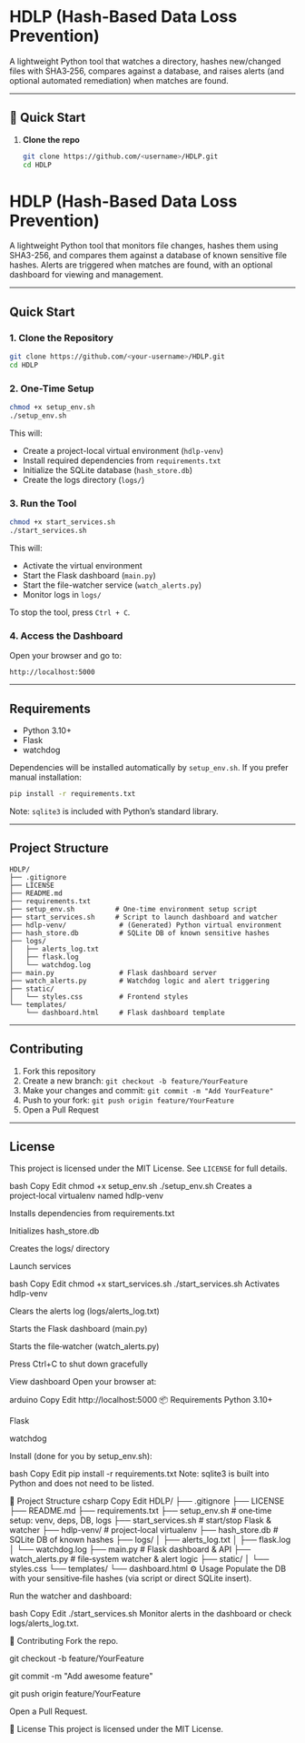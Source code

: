 # HDLP (Hash‑Based Data Loss Prevention)

A lightweight Python tool that watches a directory, hashes new/changed files with SHA3‑256, compares against a database, and raises alerts (and optional automated remediation) when matches are found.

---

## 🚀 Quick Start

1. **Clone the repo**  
   ```bash
   git clone https://github.com/<username>/HDLP.git
   cd HDLP
# HDLP (Hash-Based Data Loss Prevention)

A lightweight Python tool that monitors file changes, hashes them using SHA3-256, and compares them against a database of known sensitive file hashes. Alerts are triggered when matches are found, with an optional dashboard for viewing and management.

---

## Quick Start

### 1. Clone the Repository

```bash
git clone https://github.com/<your-username>/HDLP.git
cd HDLP
```

### 2. One-Time Setup

```bash
chmod +x setup_env.sh
./setup_env.sh
```

This will:
- Create a project-local virtual environment (`hdlp-venv`)
- Install required dependencies from `requirements.txt`
- Initialize the SQLite database (`hash_store.db`)
- Create the logs directory (`logs/`)

### 3. Run the Tool

```bash
chmod +x start_services.sh
./start_services.sh
```

This will:
- Activate the virtual environment
- Start the Flask dashboard (`main.py`)
- Start the file-watcher service (`watch_alerts.py`)
- Monitor logs in `logs/`

To stop the tool, press `Ctrl + C`.

### 4. Access the Dashboard

Open your browser and go to:

```
http://localhost:5000
```

---

## Requirements

- Python 3.10+
- Flask
- watchdog

Dependencies will be installed automatically by `setup_env.sh`. If you prefer manual installation:

```bash
pip install -r requirements.txt
```

Note: `sqlite3` is included with Python’s standard library.

---

## Project Structure

```
HDLP/
├── .gitignore
├── LICENSE
├── README.md
├── requirements.txt
├── setup_env.sh          # One-time environment setup script
├── start_services.sh     # Script to launch dashboard and watcher
├── hdlp-venv/             # (Generated) Python virtual environment
├── hash_store.db          # SQLite DB of known sensitive hashes
├── logs/
│   ├── alerts_log.txt
│   ├── flask.log
│   └── watchdog.log
├── main.py                # Flask dashboard server
├── watch_alerts.py        # Watchdog logic and alert triggering
├── static/
│   └── styles.css         # Frontend styles
└── templates/
    └── dashboard.html     # Flask dashboard template
```

---

## Contributing

1. Fork this repository
2. Create a new branch: `git checkout -b feature/YourFeature`
3. Make your changes and commit: `git commit -m "Add YourFeature"`
4. Push to your fork: `git push origin feature/YourFeature`
5. Open a Pull Request

---

## License

This project is licensed under the MIT License. See `LICENSE` for full details.

bash
Copy
Edit
chmod +x setup_env.sh
./setup_env.sh
Creates a project‑local virtualenv named hdlp-venv

Installs dependencies from requirements.txt

Initializes hash_store.db

Creates the logs/ directory

Launch services

bash
Copy
Edit
chmod +x start_services.sh
./start_services.sh
Activates hdlp-venv

Clears the alerts log (logs/alerts_log.txt)

Starts the Flask dashboard (main.py)

Starts the file‑watcher (watch_alerts.py)

Press Ctrl+C to shut down gracefully

View dashboard
Open your browser at:

arduino
Copy
Edit
http://localhost:5000
📦 Requirements
Python 3.10+

Flask

watchdog

Install (done for you by setup_env.sh):

bash
Copy
Edit
pip install -r requirements.txt
Note: sqlite3 is built into Python and does not need to be listed.

📁 Project Structure
csharp
Copy
Edit
HDLP/
├── .gitignore
├── LICENSE
├── README.md
├── requirements.txt
├── setup_env.sh        # one‑time setup: venv, deps, DB, logs
├── start_services.sh   # start/stop Flask & watcher
├── hdlp-venv/          # project‑local virtualenv
├── hash_store.db       # SQLite DB of known hashes
├── logs/
│   ├── alerts_log.txt
│   ├── flask.log
│   └── watchdog.log
├── main.py             # Flask dashboard & API
├── watch_alerts.py     # file‑system watcher & alert logic
├── static/
│   └── styles.css
└── templates/
    └── dashboard.html
⚙️ Usage
Populate the DB with your sensitive‑file hashes (via script or direct SQLite insert).

Run the watcher and dashboard:

bash
Copy
Edit
./start_services.sh
Monitor alerts in the dashboard or check logs/alerts_log.txt.

🤝 Contributing
Fork the repo.

git checkout -b feature/YourFeature

git commit -m "Add awesome feature"

git push origin feature/YourFeature

Open a Pull Request.

📝 License
This project is licensed under the MIT License. 
